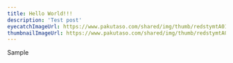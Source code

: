 ```yaml
---
title: Hello World!!!
description: 'Test post'
eyecatchImageUrl: https://www.pakutaso.com/shared/img/thumb/redstymtA018_TP_V4.jpg
thumbnailImageUrl: https://www.pakutaso.com/shared/img/thumb/redstymtA018_TP_V4.jpg
---
```


Sample

